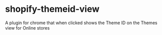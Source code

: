 # shopify-themeid-view
A plugin for chrome that when clicked shows the Theme ID on the Themes view for Online stores
